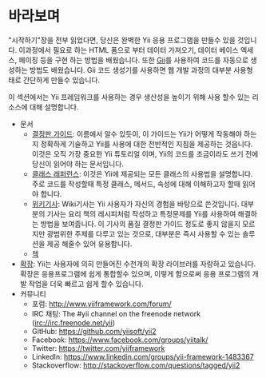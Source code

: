바라보며
========

"시작하기"장을 전부 읽었다면, 당신은 완벽한 Yii 응용 프로그램을 만들수 있을 것입니다. 이과정에서 필요로 하는 HTML 폼으로 부터 데이터 가져오기, 데이터 베이스 엑세스, 페이징 등을 구현 하는 방법을 배웠습니다. 또한 [Gii](tool-gii.md)를 사용하여 코드를 자동으로 생성하는 방법도 배웠습니다. Gii 코드 생성기를 사용하면 웹 개발 과정의 대부분 사용형 태로 간단하게 만들수 있습니다.

이 섹션에서는 Yii 프레임워크를 사용하는 경우 생산성을 높이기 위해 사용 할수 있는 리소스에 대해 설명합니다.

* 문서
    - [결정판 가이드](http://www.yiiframework.com/doc-2.0/guide-README.html):
      이름에서 알수 있듯이, 이 가이드는 Yii가 어떻게 작동해야 하는지 정확하게 기술하고 Yii를 사용에 대한 전반적인 지침을 제공하는 것읍니다.
      이것은 오직 가장 중요한 Yii 튜토리얼 이며, Yii의 코드를 조금이라도 쓰기 전에 당신이 읽어야 하는 문서입니다.
    - [클래스 래퍼런스](http://www.yiiframework.com/doc-2.0/index.html):
      이것은 Yii에 제공되는 모든 클래스의 사용법을 설명합니다. 주로 코드를 작성할때 특정 클래스, 메서드, 속성에 대해 이해하고자 할때 읽어야 합니다.
    - [위키기사](http://www.yiiframework.com/wiki/?tag=yii2):
      Wiki기사는 Yii 사용자가 자신의 경험을 바탕으로 쓴것입니다.
      대부분의 기사는 요리 책의 레시피처럼 작성하고 특정문제를 Yii를 사용하여 해결하는 방법을 보여줍니다.
      이 기사의 품질 결정판 가이드 정도로 좋지 않을지 모르지만 광범위한 주제를 다루고 있는 것으로, 대부분은 즉시 사용할 수 있는 솔루션을 제공 해줄수 있어 유용합니다.
    - [책](http://www.yiiframework.com/doc/)
* [확장](http://www.yiiframework.com/extensions/):
  Yii는 사용자에 의히 만들어진 수천개의 확장 라이브러를 자랑하고 있습니다. 확장은 응용프로그램에 쉽게 통합할수 있으며, 이렇게 함으로써 응용 프로그램의 개발 작업을 더욱 빠르고 쉽게 할수 있습니다.
* 커뮤니티
    - 포럼: <http://www.yiiframework.com/forum/>
    - IRC 채팅: The #yii channel on the freenode network (<irc://irc.freenode.net/yii>)
    - GitHub: <https://github.com/yiisoft/yii2>
    - Facebook: <https://www.facebook.com/groups/yiitalk/>
    - Twitter: <https://twitter.com/yiiframework>
    - LinkedIn: <https://www.linkedin.com/groups/yii-framework-1483367>
    - Stackoverflow: <http://stackoverflow.com/questions/tagged/yii2>